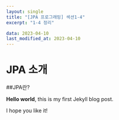 ```yaml
---
layout: single
title: "[JPA 프로그래밍] 섹션1-4"
excerpt: "1-4 정리"

data: 2023-04-10
last_modified_at: 2023-04-10
---
```


# JPA 소개

##JPA란?

**Hello world**, this is my first Jekyll blog post.

I hope you like it!
